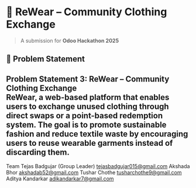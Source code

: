# 👚 ReWear – Community Clothing Exchange

> A submission for **Odoo Hackathon 2025**

## 🧠 Problem Statement

**Problem Statement 3: ReWear – Community Clothing Exchange**  
 ReWear, a web-based platform that enables users to exchange unused clothing 
through direct swaps or a point-based redemption system. The goal is to promote sustainable 
fashion and reduce textile waste by encouraging users to reuse wearable garments instead of 
discarding them.
---
Team 
Tejas Badgujar (Group Leader)   tejasbadgujar015@gmail.com
Akshada Bhor                    akshadab52@gmail.com
Tushar Chothe                   tusharchothe9@gmail.com
Aditya Kandarkar                adikandarkar7@gmail.com
